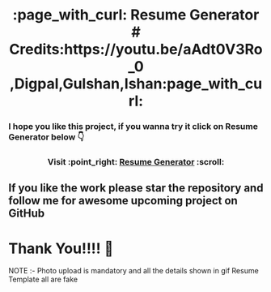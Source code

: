 <h1 align = "center"> :page_with_curl: Resume Generator # Credits:https://youtu.be/aAdt0V3Ro_0
,Digpal,Gulshan,Ishan:page_with_curl:</h1>

<!-- ## Resume Form 🤟
<div algin = "center">
<img src="https://github.com/dsrathore1/Resume-Generator/blob/main/Assets/Resume-Generator-Google-Chrome-2.gif">
</div>

## Resume template 🤟
<div algin = "center">
<img src="https://github.com/dsrathore1/Resume-Generator/blob/main/Assets/Resume-Generator-Google-Chrome-2%20(1).gif">
</div>
 -->

### I hope you like this project, if you wanna try it click on Resume Generator below :point_down:

<h3 align = "center"> Visit :point_right: <a href= "https://kunaljainwin.github.io/web/">Resume Generator</a> :scroll: </h3>


## If you like the work please star the repository and follow me for awesome upcoming project on GitHub

# Thank You!!!! :slightly_smiling_face:


NOTE :- Photo upload is mandatory and all the details shown in gif Resume Template all are fake 
